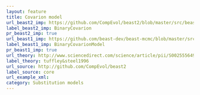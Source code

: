 ```yaml
---
layout: feature
title: Covarion model
url_beast2_imp: https://github.com/CompEvol/beast2/blob/master/src/beast/evolution/substitutionmodel/BinaryCovarion.java
label_beast2_imp: BinaryCovarion
pr_beast2_imp: true
url_beast1_imp: https://github.com/beast-dev/beast-mcmc/blob/master/src/dr/evomodel/substmodel/BinaryCovarionModel.java
label_beast1_imp: BinaryCovarionModel
pr_beast1_imp: true
url_theory: http://www.sciencedirect.com/science/article/pii/S0025556497000813
label_theory: tuffley&steel1996
url_source: http://github.com/CompEvol/beast2
label_source: core
url_example_xml: 
category: Substitution models
---
```

